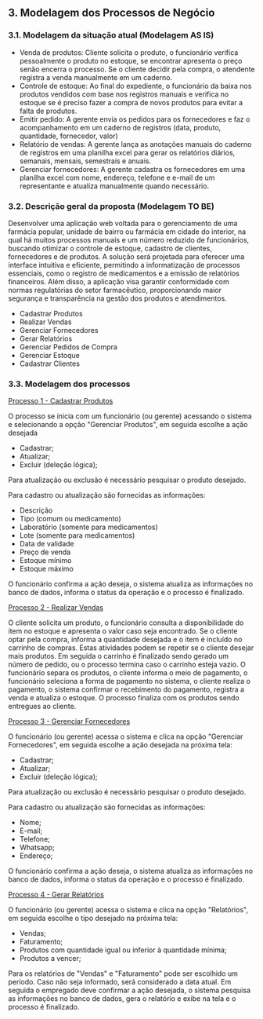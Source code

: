 ## 3. Modelagem dos Processos de Negócio
### 3.1. Modelagem da situação atual (Modelagem AS IS)

* Venda de produtos: Cliente solicita o produto, o funcionário verifica pessoalmente o produto no estoque, se encontrar apresenta o preço senão encerra o processo. Se o cliente decidir pela compra, o atendente registra a venda manualmente em um caderno.
* Controle de estoque: Ao final do expediente, o funcionário da baixa nos produtos vendidos com base nos registros manuais e verifica no estoque se é preciso fazer a compra de novos produtos para evitar a falta de produtos. 
* Emitir pedido: A gerente envia os pedidos para os fornecedores e faz o acompanhamento em um caderno de registros (data, produto, quantidade, fornecedor, valor)
* Relatório de vendas: A gerente lança as anotações manuais do caderno de registros em uma planilha excel para gerar os relatórios diários, semanais, mensais, semestrais e anuais.
* Gerenciar fornecedores: A gerente cadastra os fornecedores em uma planilha excel com nome, endereço, telefone e e-mail de um representante e atualiza manualmente quando necessário.

### 3.2. Descrição geral da proposta (Modelagem TO BE)

Desenvolver uma aplicação web voltada para o gerenciamento de uma farmácia popular, unidade de bairro ou farmácia em cidade do interior, na qual há muitos processos manuais e um número reduzido de funcionários, buscando otimizar o controle de estoque, cadastro de clientes, fornecedores e de produtos. A solução será projetada para oferecer uma interface intuitiva e eficiente, permitindo a informatização de processos essenciais, como o registro de medicamentos e a emissão de relatórios financeiros. Além disso, a aplicação visa garantir conformidade com normas regulatórias do setor farmacêutico, proporcionando maior segurança e transparência na gestão dos produtos e atendimentos.

* Cadastrar Produtos
* Realizar Vendas
* Gerenciar Fornecedores
* Gerar Relatórios
* Gerenciar Pedidos de Compra
* Gerenciar Estoque
* Cadastrar Clientes

### 3.3. Modelagem dos processos

[Processo 1 - Cadastrar Produtos](./processos/cadastrar_produtos.md "Cadastrar Produtos.")

O processo se inicia com um funcionário (ou gerente) acessando o sistema e selecionando a opção "Gerenciar Produtos", em seguida escolhe a ação desejada
* Cadastrar;
* Atualizar;
* Excluir (deleção lógica);

Para atualização ou exclusão é necessário pesquisar o produto desejado.

Para cadastro ou atualização são fornecidas as informações:
* Descrição
* Tipo (comum ou medicamento)
* Laboratório (somente para medicamentos)
* Lote (somente para medicamentos)
* Data de validade
* Preço de venda
* Estoque mínimo
* Estoque máximo

O funcionário confirma a ação deseja, o sistema atualiza as informações no banco de dados, informa o status da operação e o processo é finalizado.

[Processo 2 - Realizar Vendas](./processos/realizar_vendas.md "Realizar Vendas.")

O cliente solicita um produto, o funcionário consulta a disponibilidade do item no estoque e apresenta o valor caso seja encontrado. Se o cliente optar pela compra, informa a quantidade desejada e o item é incluído no carrinho de compras. Estas atividades podem se repetir se o cliente desejar mais produtos. Em seguida o carrinho é finalizado sendo gerado um número de pedido, ou o processo termina caso o carrinho esteja vazio. O funcionário separa os produtos, o cliente informa o meio de pagamento, o funcionário seleciona a forma de pagamento no sistema, o cliente realiza o pagamento, o sistema confirmar o recebimento do pagamento, registra a venda e atualiza o estoque. O processo finaliza com os produtos sendo entregues ao cliente.

[Processo 3 - Gerenciar Fornecedores](./processos/gerenciar_fornecedores.md "Gerenciar Fornecedores.")

O funcionário (ou gerente) acessa o sistema e clica na opção "Gerenciar Fornecedores", em seguida escolhe a ação desejada na próxima tela:
* Cadastrar;
* Atualizar;
* Excluir (deleção lógica);

Para atualização ou exclusão é necessário pesquisar o produto desejado.

Para cadastro ou atualização são fornecidas as informações:
* Nome;
* E-mail;
* Telefone;
* Whatsapp;
* Endereço;

O funcionário confirma a ação deseja, o sistema atualiza as informações no banco de dados, informa o status da operação e o processo é finalizado.

[Processo 4 - Gerar Relatórios](./processos/gerar_relatorios.md "Gerar Relatórios.")

O funcionário (ou gerente) acessa o sistema e clica na opção "Relatórios", em seguida escolhe o tipo desejado na próxima tela:
* Vendas;
* Faturamento;
* Produtos com quantidade igual ou inferior à quantidade mínima;
* Produtos a vencer;

Para os relatórios de "Vendas" e "Faturamento" pode ser escolhido um período. Caso não seja informado, será considerado a data atual. Em seguida o empregado deve confirmar a ação desejada, o sistema pesquisa as informações no banco de dados, gera o relatório e exibe na tela e o processo é finalizado.


